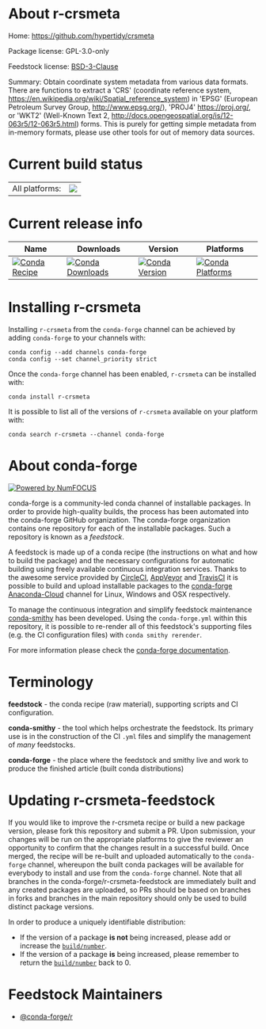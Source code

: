 About r-crsmeta
===============

Home: https://github.com/hypertidy/crsmeta

Package license: GPL-3.0-only

Feedstock license: [BSD-3-Clause](https://github.com/conda-forge/r-crsmeta-feedstock/blob/main/LICENSE.txt)

Summary: Obtain coordinate system metadata from various data formats. There are functions to extract a 'CRS' (coordinate reference system, <https://en.wikipedia.org/wiki/Spatial_reference_system>) in 'EPSG' (European Petroleum Survey Group, <http://www.epsg.org/>), 'PROJ4' <https://proj.org/>, or 'WKT2' (Well-Known Text 2, <http://docs.opengeospatial.org/is/12-063r5/12-063r5.html>) forms. This is purely for getting simple metadata from in-memory formats, please use other tools for out of memory data sources.

Current build status
====================


<table><tr><td>All platforms:</td>
    <td>
      <a href="https://dev.azure.com/conda-forge/feedstock-builds/_build/latest?definitionId=15725&branchName=main">
        <img src="https://dev.azure.com/conda-forge/feedstock-builds/_apis/build/status/r-crsmeta-feedstock?branchName=main">
      </a>
    </td>
  </tr>
</table>

Current release info
====================

| Name | Downloads | Version | Platforms |
| --- | --- | --- | --- |
| [![Conda Recipe](https://img.shields.io/badge/recipe-r--crsmeta-green.svg)](https://anaconda.org/conda-forge/r-crsmeta) | [![Conda Downloads](https://img.shields.io/conda/dn/conda-forge/r-crsmeta.svg)](https://anaconda.org/conda-forge/r-crsmeta) | [![Conda Version](https://img.shields.io/conda/vn/conda-forge/r-crsmeta.svg)](https://anaconda.org/conda-forge/r-crsmeta) | [![Conda Platforms](https://img.shields.io/conda/pn/conda-forge/r-crsmeta.svg)](https://anaconda.org/conda-forge/r-crsmeta) |

Installing r-crsmeta
====================

Installing `r-crsmeta` from the `conda-forge` channel can be achieved by adding `conda-forge` to your channels with:

```
conda config --add channels conda-forge
conda config --set channel_priority strict
```

Once the `conda-forge` channel has been enabled, `r-crsmeta` can be installed with:

```
conda install r-crsmeta
```

It is possible to list all of the versions of `r-crsmeta` available on your platform with:

```
conda search r-crsmeta --channel conda-forge
```


About conda-forge
=================

[![Powered by
NumFOCUS](https://img.shields.io/badge/powered%20by-NumFOCUS-orange.svg?style=flat&colorA=E1523D&colorB=007D8A)](https://numfocus.org)

conda-forge is a community-led conda channel of installable packages.
In order to provide high-quality builds, the process has been automated into the
conda-forge GitHub organization. The conda-forge organization contains one repository
for each of the installable packages. Such a repository is known as a *feedstock*.

A feedstock is made up of a conda recipe (the instructions on what and how to build
the package) and the necessary configurations for automatic building using freely
available continuous integration services. Thanks to the awesome service provided by
[CircleCI](https://circleci.com/), [AppVeyor](https://www.appveyor.com/)
and [TravisCI](https://travis-ci.com/) it is possible to build and upload installable
packages to the [conda-forge](https://anaconda.org/conda-forge)
[Anaconda-Cloud](https://anaconda.org/) channel for Linux, Windows and OSX respectively.

To manage the continuous integration and simplify feedstock maintenance
[conda-smithy](https://github.com/conda-forge/conda-smithy) has been developed.
Using the ``conda-forge.yml`` within this repository, it is possible to re-render all of
this feedstock's supporting files (e.g. the CI configuration files) with ``conda smithy rerender``.

For more information please check the [conda-forge documentation](https://conda-forge.org/docs/).

Terminology
===========

**feedstock** - the conda recipe (raw material), supporting scripts and CI configuration.

**conda-smithy** - the tool which helps orchestrate the feedstock.
                   Its primary use is in the construction of the CI ``.yml`` files
                   and simplify the management of *many* feedstocks.

**conda-forge** - the place where the feedstock and smithy live and work to
                  produce the finished article (built conda distributions)


Updating r-crsmeta-feedstock
============================

If you would like to improve the r-crsmeta recipe or build a new
package version, please fork this repository and submit a PR. Upon submission,
your changes will be run on the appropriate platforms to give the reviewer an
opportunity to confirm that the changes result in a successful build. Once
merged, the recipe will be re-built and uploaded automatically to the
`conda-forge` channel, whereupon the built conda packages will be available for
everybody to install and use from the `conda-forge` channel.
Note that all branches in the conda-forge/r-crsmeta-feedstock are
immediately built and any created packages are uploaded, so PRs should be based
on branches in forks and branches in the main repository should only be used to
build distinct package versions.

In order to produce a uniquely identifiable distribution:
 * If the version of a package **is not** being increased, please add or increase
   the [``build/number``](https://docs.conda.io/projects/conda-build/en/latest/resources/define-metadata.html#build-number-and-string).
 * If the version of a package **is** being increased, please remember to return
   the [``build/number``](https://docs.conda.io/projects/conda-build/en/latest/resources/define-metadata.html#build-number-and-string)
   back to 0.

Feedstock Maintainers
=====================

* [@conda-forge/r](https://github.com/conda-forge/r/)

